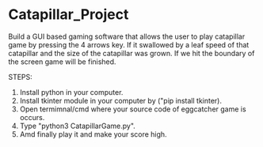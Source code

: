 # Catapillar_Project
Build a GUI based gaming software that allows the user to play catapillar game by pressing the 4 arrows key.   If it swallowed by a leaf speed of that catapillar and the size of the catapillar was grown.  If we hit the boundary of the screen game will be finished.

STEPS:

  1. Install python in your computer.
  2. Install tkinter module in your computer by ("pip install tkinter).
  3. Open termimnal/cmd where your source code of eggcatcher game is occurs.
  4. Type "python3 CatapillarGame.py".
  5. Amd finally play it and make your score high.
  
